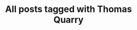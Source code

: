 ---
layout: tag
title: "All posts tagged with Thomas Quarry"
permalink: /weblog/tags/thomas-quarry/
taxonomy: Thomas Quarry
---